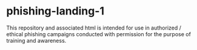 # phishing-landing-1
This repository and associated html is intended for use in authorized / ethical phishing campaigns conducted with permission for the purpose of training and awareness.